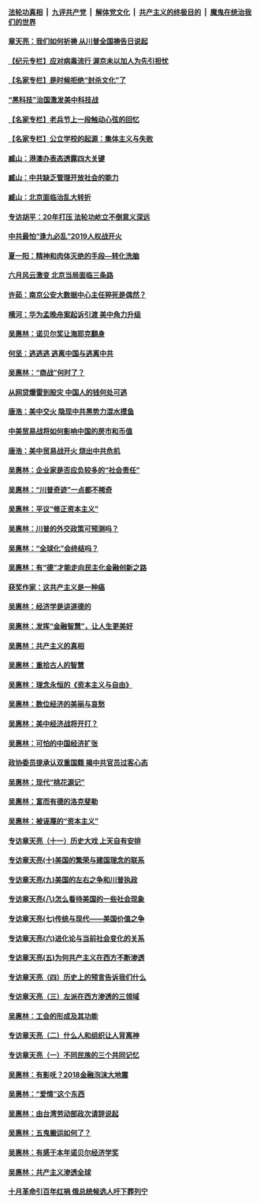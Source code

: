 ####  [法轮功真相](../../../../basic/blob/master/README.md?t=06290502) &nbsp;|&nbsp; [九评共产党](../../../../9ping.md/blob/master/README.md?t=06290502) &nbsp;|&nbsp; [解体党文化](../../../../jtdwh.md/blob/master/README.md?t=06290502)  &nbsp;|&nbsp; [共产主义的终极目的](../../../../gczydzjmd.md/blob/master/README.md?t=06290502) &nbsp;|&nbsp; [魔鬼在统治我们的世界](../../../../mgztzwmdsj.md/blob/master/README.md?t=06290502) 

#### [章天亮：我们如何祈祷 从川普全国祷告日说起](../pages/nsc423/n11944627.md?t=06290502) 

#### [【纪元专栏】应对病毒流行 渥京未以加人为先引担忧](../pages/nsc423/n11875714.md?t=06290502) 

#### [【名家专栏】是时候拒绝“封杀文化”了](../pages/nsc423/n11814093.md?t=06290502) 

#### [“黑科技”治国激发美中科技战](../pages/nsc423/n11638056.md?t=06290502) 

#### [【名家专栏】老兵节上一段触动心弦的回忆](../pages/nsc423/n11646016.md?t=06290502) 

#### [【名家专栏】公立学校的起源：集体主义与失败](../pages/nsc423/n11601833.md?t=06290502) 

#### [臧山：港澳办表态透露四大关键](../pages/nsc423/n11421628.md?t=06290502) 

#### [臧山：中共缺乏管理开放社会的能力](../pages/nsc423/n11407457.md?t=06290502) 

#### [臧山：北京面临治乱大转折](../pages/nsc423/n11406895.md?t=06290502) 

#### [专访胡平：20年打压 法轮功屹立不倒意义深远](../pages/nsc423/n11398800.md?t=06290502) 

#### [中共最怕“逢九必乱”2019人权战开火](../pages/nsc423/n11385248.md?t=06290502) 

#### [夏一阳：精神和肉体灭绝的手段—转化洗脑](../pages/nsc423/n11368250.md?t=06290502) 

#### [六月风云激变 北京当局面临三条路](../pages/nsc423/n11313668.md?t=06290502) 

#### [许茹：南京公安大数据中心主任猝死是偶然？](../pages/nsc423/n11064744.md?t=06290502) 

#### [横河：华为孟晚舟案起诉引渡 美中角力升级](../pages/nsc423/n11027230.md?t=06290502) 

#### [吴惠林：诺贝尔奖让海耶克翻身](../pages/nsc423/n10890049.md?t=06290502) 

#### [何坚：逃逃逃 逃离中国与逃离中共](../pages/nsc423/n10592891.md?t=06290502) 

#### [吴惠林：“商战”何时了？](../pages/nsc423/n10573558.md?t=06290502) 

#### [从网贷爆雷到股灾 中国人的钱何处可逃](../pages/nsc423/n10572800.md?t=06290502) 

#### [唐浩：美中交火 隐现中共黑势力混水摸鱼](../pages/nsc423/n10544040.md?t=06290502) 

#### [中美贸易战将如何影响中国的房市和币值](../pages/nsc423/n10543697.md?t=06290502) 

#### [唐浩：美中贸易战开火 烧出中共危机](../pages/nsc423/n10540126.md?t=06290502) 

#### [吴惠林：企业家是否应负较多的“社会责任”](../pages/nsc423/n10535022.md?t=06290502) 

#### [吴惠林：“川普奇迹”一点都不稀奇](../pages/nsc423/n10512808.md?t=06290502) 

#### [吴惠林：平议“修正资本主义”](../pages/nsc423/n10495724.md?t=06290502) 

#### [吴惠林：川普的外交政策可预测吗？](../pages/nsc423/n10462387.md?t=06290502) 

#### [吴惠林：“全球化”会终结吗？](../pages/nsc423/n10452838.md?t=06290502) 

#### [吴惠林：有“德”才能走向民主化金融创新之路](../pages/nsc423/n10432292.md?t=06290502) 

#### [获奖作家：这共产主义是一种癌](../pages/nsc423/n10431541.md?t=06290502) 

#### [吴惠林：经济学是讲道德的](../pages/nsc423/n10398014.md?t=06290502) 

#### [吴惠林：发挥“金融智慧”，让人生更美好](../pages/nsc423/n10375019.md?t=06290502) 

#### [吴惠林：共产主义的真相](../pages/nsc423/n10351394.md?t=06290502) 

#### [吴惠林：重拾古人的智慧](../pages/nsc423/n10337691.md?t=06290502) 

#### [吴惠林：理念永恒的《资本主义与自由》](../pages/nsc423/n10316274.md?t=06290502) 

#### [吴惠林：数位经济的美丽与哀愁](../pages/nsc423/n10292946.md?t=06290502) 

#### [吴惠林：美中经济战将开打？](../pages/nsc423/n10258825.md?t=06290502) 

#### [吴惠林：可怕的中国经济扩张](../pages/nsc423/n10219147.md?t=06290502) 

#### [政协委员提承认双重国籍 揭中共官员过客心态](../pages/nsc423/n10208809.md?t=06290502) 

#### [吴惠林：现代“桃花源记”](../pages/nsc423/n10185234.md?t=06290502) 

#### [吴惠林：富而有德的洛克斐勒](../pages/nsc423/n10142264.md?t=06290502) 

#### [吴惠林：被诬蔑的“资本主义”](../pages/nsc423/n10124816.md?t=06290502) 

#### [专访章天亮（十一）历史大戏 上天自有安排](../pages/nsc423/n10094905.md?t=06290502) 

#### [专访章天亮(十)美国的繁荣与建国理念的联系](../pages/nsc423/n10094899.md?t=06290502) 

#### [专访章天亮(九)美国的左右之争和川普执政](../pages/nsc423/n10094889.md?t=06290502) 

#### [专访章天亮(八)怎么看待美国的一些社会现象](../pages/nsc423/n10094857.md?t=06290502) 

#### [专访章天亮(七)传统与现代——美国价值之争](../pages/nsc423/n10093140.md?t=06290502) 

#### [专访章天亮(六)进化论与当前社会变化的关系](../pages/nsc423/n10092036.md?t=06290502) 

#### [专访章天亮(五)为何共产主义在西方不断渗透](../pages/nsc423/n10083620.md?t=06290502) 

#### [专访章天亮（四）历史上的预言告诉我们什么](../pages/nsc423/n10083606.md?t=06290502) 

#### [专访章天亮（三）左派在西方渗透的三领域](../pages/nsc423/n10081115.md?t=06290502) 

#### [吴惠林：工会的形成及其功能](../pages/nsc423/n10080633.md?t=06290502) 

#### [专访章天亮（二）什么人和组织让人背离神](../pages/nsc423/n10076637.md?t=06290502) 

#### [专访章天亮（一）不同民族的三个共同记忆](../pages/nsc423/n10074188.md?t=06290502) 

#### [吴惠林：有影呒？2018金融泡沫大地震](../pages/nsc423/n10040534.md?t=06290502) 

#### [吴惠林：“爱情”这个东西](../pages/nsc423/n10019423.md?t=06290502) 

#### [吴惠林：由台湾劳动部政次请辞说起](../pages/nsc423/n9979679.md?t=06290502) 

#### [吴惠林：五鬼搬运如何了？](../pages/nsc423/n9925338.md?t=06290502) 

#### [吴惠林：有感于本年诺贝尔经济学奖](../pages/nsc423/n9871883.md?t=06290502) 

#### [吴惠林：共产主义渗透全球](../pages/nsc423/n9812748.md?t=06290502) 

#### [十月革命引百年红祸 俄总统候选人吁下葬列宁](../pages/nsc423/n9810182.md?t=06290502) 

